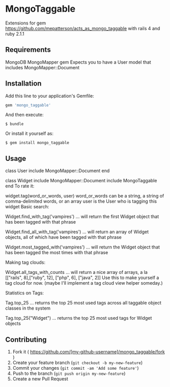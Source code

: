 # MongoTaggable
  Extensions for gem https://github.com/mepatterson/acts_as_mongo_taggable with rails 4 and ruby 2.1.1

## Requirements
  MongoDB
  MongoMapper gem
  Expects you to have a User model that includes MongoMapper::Document

## Installation

Add this line to your application's Gemfile:

```ruby
gem 'mongo_taggable'
```

And then execute:

    $ bundle

Or install it yourself as:

    $ gem install mongo_taggable

## Usage

class User
  include MongoMapper::Document
end

class Widget
  include MongoMapper::Document
  include MongoTaggable
end
To rate it:

widget.tag(word_or_words, user)
word_or_words can be a string, a string of comma-delimited words, or an array
user is the User who is tagging this widget
Basic search:

Widget.find_with_tag('vampires')
... will return the first Widget object that has been tagged with that phrase

Widget.find_all_with_tag('vampires')
... will return an array of Widget objects, all of which have been tagged with that phrase

Widget.most_tagged_with('vampires')
... will return the Widget object that has been tagged the most times with that phrase

Making tag clouds:

Widget.all_tags_with_counts
... will return a nice array of arrays, a la [["rails", 8],["ruby", 12], ["php", 6], ["java", 2]] Use this to make yourself a tag cloud for now. (maybe I'll implement a tag cloud view helper someday.)

Statistics on Tags:

Tag.top_25
... returns the top 25 most used tags across all taggable object classes in the system

Tag.top_25("Widget")
... returns the top 25 most used tags for Widget objects

## Contributing

1. Fork it ( https://github.com/[my-github-username]/mongo_taggable/fork )
2. Create your feature branch (`git checkout -b my-new-feature`)
3. Commit your changes (`git commit -am 'Add some feature'`)
4. Push to the branch (`git push origin my-new-feature`)
5. Create a new Pull Request
